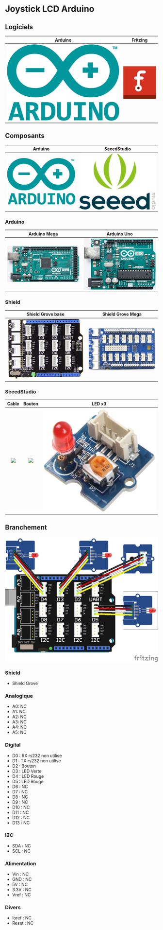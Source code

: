 # Joystick LCD Arduino

## Logiciels
| Arduino | Fritzing |
| :-----: | :------: |
| ![](/icone/Arduino.png) | ![](/icone/Fritzing.png) |

## Composants
| Arduino | SeeedStudio |
| :-----: | :------: |
| ![](/icone/Arduino.png) | ![](/icone/Seeed_Studio.png) | 

### Arduino
| Arduino Mega  | Arduino Uno |
| :-------------: | :-------------: |
| ![](/composants/Arduino%20Mega.jpg) | ![](/composants/Arduino%20Uno.jpg) | 

### Shield
| Shield Grove base | Shield Grove Mega |
| :-------------: | :-------------: |
| ![](/composants/SeeedStudio/Shield_Grove_Base.png) | ![](/composants/SeeedStudio/Shield_Grove_Mega.jpg) |

 
### SeeedStudio
| Cable | Bouton | LED x3 |
| :-------------: | :-------------: | :-------------: |
| ![](/composants/SeeedStudio/Grove_Cable.jpg) | ![](/composants/SeeedStudio/Grove_Button.jpg) | ![](/composants/SeeedStudio/Grove_LED.jpg) | 

## Branchement
![](/fritzing/Untitled_Sketch.png)

### Shield
* Shield Grove

### Analogique
* A0: NC
* A1: NC
* A2: NC
* A3: NC
* A4: NC
* A5: NC

### Digital
* D0 : RX rs232 non utilise
* D1 : TX rs232 non utilise
* D2 : Bouton
* D3 : LED Verte
* D4 : LED Rouge
* D5 : LED Rouge
* D6 : NC
* D7 : NC
* D8 : NC
* D9 : NC
* D10 : NC
* D11 : NC
* D12 : NC
* D13 : NC 

### I2C
* SDA : NC
* SCL : NC

### Alimentation
* Vin : NC
* GND : NC
* 5V : NC
* 3.3V : NC
* Vref : NC

### Divers 
* Ioref : NC
* Reset : NC
